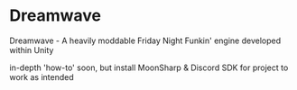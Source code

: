 # Dreamwave
 Dreamwave - A heavily moddable Friday Night Funkin' engine developed within Unity

in-depth 'how-to' soon, but install MoonSharp & Discord SDK for project to work as intended
